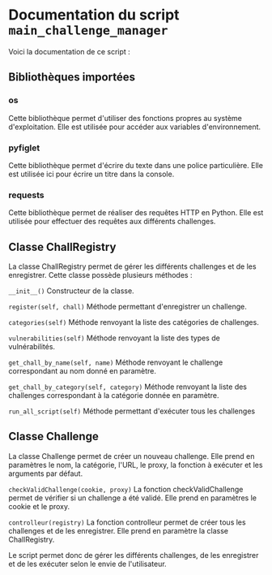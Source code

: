 # Documentation du script `main_challenge_manager`

Voici la documentation de ce script :
## Bibliothèques importées
### os
Cette bibliothèque permet d'utiliser des fonctions propres au système d'exploitation. Elle est utilisée pour accéder aux variables d'environnement.

### pyfiglet
Cette bibliothèque permet d'écrire du texte dans une police particulière. Elle est utilisée ici pour écrire un titre dans la console.

### requests
Cette bibliothèque permet de réaliser des requêtes HTTP en Python. Elle est utilisée pour effectuer des requêtes aux différents challenges.

## Classe ChallRegistry

La classe ChallRegistry permet de gérer les différents challenges et de les enregistrer. Cette classe possède plusieurs méthodes :

`__init__()`
Constructeur de la classe.

`register(self, chall)`
Méthode permettant d'enregistrer un challenge.

`categories(self)`
Méthode renvoyant la liste des catégories de challenges.

`vulnerabilities(self)`
Méthode renvoyant la liste des types de vulnérabilités.

`get_chall_by_name(self, name)`
Méthode renvoyant le challenge correspondant au nom donné en paramètre.

`get_chall_by_category(self, category)`
Méthode renvoyant la liste des challenges correspondant à la catégorie donnée en paramètre.

`run_all_script(self)`
Méthode permettant d'exécuter tous les challenges

## Classe Challenge
La classe Challenge permet de créer un nouveau challenge. Elle prend en paramètres le nom, la catégorie, l'URL, le proxy, la fonction à exécuter et les arguments par défaut.

`checkValidChallenge(cookie, proxy)`
La fonction checkValidChallenge permet de vérifier si un challenge a été validé. Elle prend en paramètres le cookie et le proxy.

`controlleur(registry)`
La fonction controlleur permet de créer tous les challenges et de les enregistrer. Elle prend en paramètre la classe ChallRegistry.

Le script permet donc de gérer les différents challenges, de les enregistrer et de les exécuter selon le envie de l'utilisateur.